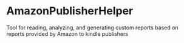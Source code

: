 # AmazonPublisherHelper
Tool for reading, analyzing, and generating custom reports based on reports provided by Amazon to kindle publishers
